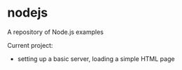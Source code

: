 # nodejs
A repository of Node.js examples

Current project:

- setting up a basic server, loading a simple HTML page
